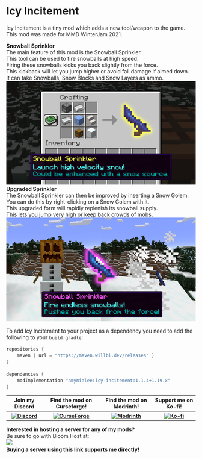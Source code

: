 # Icy Incitement
Icy Incitement is a tiny mod which adds a new tool/weapon to the game.  
This mod was made for MMD WinterJam 2021.  

<b>Snowball Sprinkler</b>  
The main feature of this mod is the Snowball Sprinkler.  
This tool can be used to fire snowballs at high speed.  
Firing these snowballs kicks you back slightly from the force.  
This kickback will let you jump higher or avoid fall damage if aimed down.  
It can take Snowballs, Snow Blocks and Snow Layers as ammo.  
<img src="https://github.com/AmyMialeeMods/icy-incitement/raw/main/assets/crafting.png">  
<b>Upgraded Sprinkler</b>  
The Snowball Sprinkler can then be improved by inserting a Snow Golem.  
You can do this by right-clicking on a Snow Golem with it.  
This upgraded form will rapidly replenish its snowball supply.  
This lets you jump very high or keep back crowds of mobs.  
<img src="https://github.com/AmyMialeeMods/icy-incitement/raw/main/assets/upgrading.png">  

To add Icy Incitement to your project as a dependency you need to add the following to your `build.gradle`:
```gradle
repositories {
	maven { url = "https://maven.willbl.dev/releases" }
}

dependencies {
	modImplementation "amymialee:icy-incitement:1.1.4+1.19.x"
}
```

<table align="center">
    <tr>
        <th><b>Join my Discord</b></th>
        <th><b>Find the mod on Curseforge!</b></th>
        <th><b>Find the mod on Modrinth!</b></th>
        <th><b>Support me on Ko-fi!</b></th>
    </tr>
    <tr>
        <th>
            <a href="http://discord.amymialee.xyz">
                <img src="https://cdn.discordapp.com/attachments/793182374410059887/924000460292104282/3437c10597c1526c3dbd98c737c2bcae.svg" width="150" height="150" alt="Discord">
            </a>
        </th>
        <th>
            <a href="https://www.curseforge.com/minecraft/mc-mods/icy-incitement">
                <img src="https://cdn.discordapp.com/attachments/793182374410059887/923990008543711282/anvil.svg" width="150" height="150" alt="CurseForge">
            </a>
        </th>
        <th>
            <a href="https://modrinth.com/mod/icy-incitement">
                <img src="https://docs.modrinth.com/img/logo.svg" width="150" height="150" alt="Modrinth">
            </a>
        </th>
        <th>
            <a href="http://kofi.amymialee.xyz">
                <img src="https://storage.ko-fi.com/cdn/kofi_stroke_cup.svg" width="150" height="150" alt="Ko-fi">
            </a>
        </th>
    </tr>
</table>

<b>Interested in hosting a server for any of my mods?</b>  
Be sure to go with Bloom Host at:  
<a href="http://bloom.amymialee.xyz">
<img src="https://i.imgur.com/h4556XW.gif">
</a>  
<b>Buying a server using this link supports me directly!</b>

